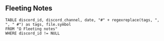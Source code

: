 ## Fleeting Notes
```dataview
TABLE discord_id, discord_channel, date, "#" + regexreplace(tags, ", ", " #") as tags, file.symbol
FROM "Ω Fleeting notes"
WHERE discord_id != NULL
```
